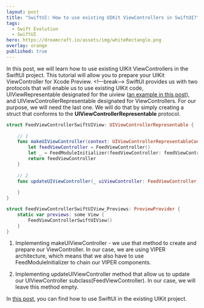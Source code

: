 ```yaml
---
layout: post
title: "SwiftUI: How to use existing UIKit ViewControllers in SwiftUI?"
tags:
  - Swift Evolution
  - SwiftUI
hero: https://dreamcraft.io/assets/img/whiteRectangle.png
overlay: orange
published: true
---
```

In this post, we will learn how to use existing UIKit ViewControllers in the SwiftUI project. This tutorial will allow you to prepare your UIKit ViewController for Xcode Preview. 
 <!–-break-–>
 SwiftUI provides us with two protocols that will enable us to use existing UIKit code, UIViewRepresentable designated for the uiview ([an example in this post](https://dreamcraft.io/posts/uikit-previews)), and UIViewControllerRepresentable designated for ViewControllers. For our purpose, we will need the last one. We will do that by simply creating a struct that conforms to the **UIViewControllerRepresentable** protocol.

```swift
struct FeedViewControllerSwiftUIView: UIViewControllerRepresentable {
       
    // 1
    func makeUIViewController(context: UIViewControllerRepresentableContext<FeedViewControllerSwiftUIView>) -> FeedViewController { 
        let feedViewController = FeedViewController()
        let _ = FeedModuleInitializer(feedViewController: feedViewController)
        return feedViewController
    }
    
    // 2
    func updateUIViewController(_ uiViewController: FeedViewController, context: UIViewControllerRepresentableContext<FeedViewControllerSwiftUIView>) {
        
    }
}

struct FeedViewControllerSwiftUIView_Previews: PreviewProvider {
    static var previews: some View {
        FeedViewControllerSwiftUIView()
    }
}
```

1. Implementing makeUIViewController - we use that method to create and prepare our ViewController. In our case, we are using VIPER architecture, which means that we also have to use FeedModuleInitializer to chain our VIPER components.

2. Implementing updateUIViewController method that allow us to update our UIViewController subclass(FeedViewController). In our case, we will leave this method empty. 



In [this post](https://dreamcraft.io/posts/swiftui-in-uikit-project), you can find how to use SwiftUI in the existing UIKit project. 
